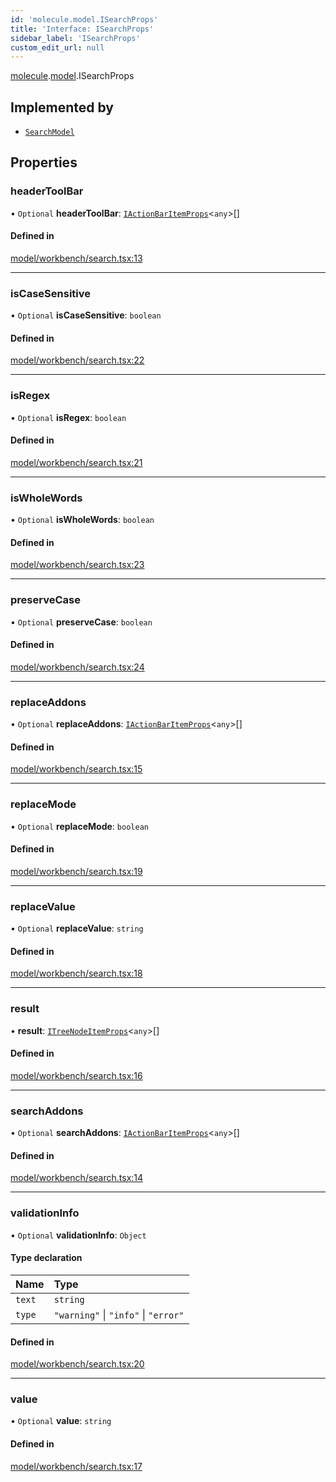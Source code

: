 ```yaml
---
id: 'molecule.model.ISearchProps'
title: 'Interface: ISearchProps'
sidebar_label: 'ISearchProps'
custom_edit_url: null
---
```


[molecule](../namespaces/molecule).[model](../namespaces/molecule.model).ISearchProps

## Implemented by

-   [`SearchModel`](../classes/molecule.model.SearchModel)

## Properties

### headerToolBar

• `Optional` **headerToolBar**: [`IActionBarItemProps`](molecule.component.IActionBarItemProps)<`any`\>[]

#### Defined in

[model/workbench/search.tsx:13](https://github.com/DTStack/molecule/blob/ff1a27ef/src/model/workbench/search.tsx#L13)

---

### isCaseSensitive

• `Optional` **isCaseSensitive**: `boolean`

#### Defined in

[model/workbench/search.tsx:22](https://github.com/DTStack/molecule/blob/ff1a27ef/src/model/workbench/search.tsx#L22)

---

### isRegex

• `Optional` **isRegex**: `boolean`

#### Defined in

[model/workbench/search.tsx:21](https://github.com/DTStack/molecule/blob/ff1a27ef/src/model/workbench/search.tsx#L21)

---

### isWholeWords

• `Optional` **isWholeWords**: `boolean`

#### Defined in

[model/workbench/search.tsx:23](https://github.com/DTStack/molecule/blob/ff1a27ef/src/model/workbench/search.tsx#L23)

---

### preserveCase

• `Optional` **preserveCase**: `boolean`

#### Defined in

[model/workbench/search.tsx:24](https://github.com/DTStack/molecule/blob/ff1a27ef/src/model/workbench/search.tsx#L24)

---

### replaceAddons

• `Optional` **replaceAddons**: [`IActionBarItemProps`](molecule.component.IActionBarItemProps)<`any`\>[]

#### Defined in

[model/workbench/search.tsx:15](https://github.com/DTStack/molecule/blob/ff1a27ef/src/model/workbench/search.tsx#L15)

---

### replaceMode

• `Optional` **replaceMode**: `boolean`

#### Defined in

[model/workbench/search.tsx:19](https://github.com/DTStack/molecule/blob/ff1a27ef/src/model/workbench/search.tsx#L19)

---

### replaceValue

• `Optional` **replaceValue**: `string`

#### Defined in

[model/workbench/search.tsx:18](https://github.com/DTStack/molecule/blob/ff1a27ef/src/model/workbench/search.tsx#L18)

---

### result

• **result**: [`ITreeNodeItemProps`](molecule.component.ITreeNodeItemProps)<`any`\>[]

#### Defined in

[model/workbench/search.tsx:16](https://github.com/DTStack/molecule/blob/ff1a27ef/src/model/workbench/search.tsx#L16)

---

### searchAddons

• `Optional` **searchAddons**: [`IActionBarItemProps`](molecule.component.IActionBarItemProps)<`any`\>[]

#### Defined in

[model/workbench/search.tsx:14](https://github.com/DTStack/molecule/blob/ff1a27ef/src/model/workbench/search.tsx#L14)

---

### validationInfo

• `Optional` **validationInfo**: `Object`

#### Type declaration

| Name   | Type                                 |
| :----- | :----------------------------------- |
| `text` | `string`                             |
| `type` | `"warning"` \| `"info"` \| `"error"` |

#### Defined in

[model/workbench/search.tsx:20](https://github.com/DTStack/molecule/blob/ff1a27ef/src/model/workbench/search.tsx#L20)

---

### value

• `Optional` **value**: `string`

#### Defined in

[model/workbench/search.tsx:17](https://github.com/DTStack/molecule/blob/ff1a27ef/src/model/workbench/search.tsx#L17)
